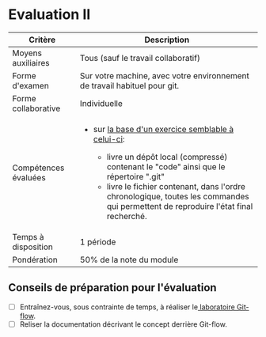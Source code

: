 # Evaluation II

| Critère              | Description                                                                                                                                                                                                                                                                                                                                                                                                               |
| -------------------- | ------------------------------------------------------------------------------------------------------------------------------------------------------------------------------------------------------------------------------------------------------------------------------------------------------------------------------------------------------------------------------------------------------------------------- |
| Moyens auxiliaires   | Tous (sauf le travail collaboratif)                                                                                                                                                                                                                                                                                                                                                                                       |
| Forme d'examen       | Sur votre machine, avec votre environnement de travail habituel pour git.                                                                                                                                                                                                                                                                                                                                                 |
| Forme collaborative  | Individuelle                                                                                                                                                                                                                                                                                                                                                                                                              |
| Compétences évaluées | <p></p><ul><li><p>sur <a href="../gestion-du-code/laboratoires/git-workflow-partie-i.md#depot-dentrainement">la base d'un exercice semblable à celui-ci</a>:</p><ul><li>livre un dépôt local (compressé) contenant le "code" ainsi que le répertoire ".git"</li><li>livre le fichier contenant, dans l'ordre chronologique, toutes les commandes qui permettent de reproduire l'état final recherché.</li></ul></li></ul> |
| Temps à disposition  | 1 période                                                                                                                                                                                                                                                                                                                                                                                                                 |
| Pondération          | 50% de la note du module                                                                                                                                                                                                                                                                                                                                                                                                  |

## Conseils de préparation pour l'évaluation

* [ ] Entraînez-vous, sous contrainte de temps, à réaliser le[ laboratoire Git-flow](../gestion-du-code/laboratoires/git-workflow-partie-i.md#depot-dentrainement).
* [ ] Reliser la documentation décrivant le concept derrière Git-flow.
